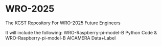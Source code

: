 # WRO-2025
The KCST Repository For WRO-2025 Future Engineers

It will include the following:
  WRO-Raspberry-pi-model-B Python Code 
  &  WRO-Raspberry-pi-model-B AICAMERA Data+Label
  
